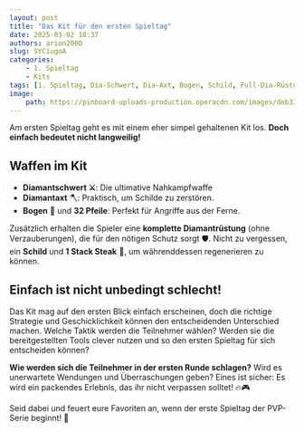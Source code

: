 ```yaml
---
layout: post
title: "Das Kit für den ersten Spieltag"
date: 2025-03-02 18:37
authors: arion2000
slug: SYCiugoA
categories:
    - 1. Spieltag
    - Kits
tags: [1. Spieltag, Dia-Schwert, Dia-Axt, Bogen, Schild, Full-Dia-Rüstung]
image:
    path: https://pinboard-uploads-production.operacdn.com/images/deb333f5-0df0-4e86-8651-c84f08100fe0/a150f18a-97b5-47ba-b453-e85069ace77a/6e1a297b-cf30-4185-9f18-91f2ee8c521b.png
---
```


Am ersten Spieltag geht es mit einem eher simpel gehaltenen Kit los. **Doch einfach bedeutet nicht langweilig!**

## Waffen im Kit

- **Diamantschwert ⚔️**: Die ultimative Nahkampfwaffe
- **Diamantaxt** 🪓: Praktisch, um Schilde zu zerstören.
- **Bogen** 🏹 und **32 Pfeile**: Perfekt für Angriffe aus der Ferne.

Zusätzlich erhalten die Spieler eine **komplette Diamantrüstung** (ohne Verzauberungen), die für den nötigen Schutz sorgt 🛡️. Nicht zu vergessen, ein **Schild** und **1 Stack Steak** 🥩, um währenddessen regenerieren zu können.

## Einfach ist nicht unbedingt schlecht!

Das Kit mag auf den ersten Blick einfach erscheinen, doch die richtige Strategie und Geschicklichkeit können den entscheidenden Unterschied machen. Welche Taktik werden die Teilnehmer wählen? Werden sie die bereitgestellten Tools clever nutzen und so den ersten Spieltag für sich entscheiden können?

**Wie werden sich die Teilnehmer in der ersten Runde schlagen?** Wird es unerwartete Wendungen und Überraschungen geben? Eines ist sicher: Es wird ein packendes Erlebnis, das ihr nicht verpassen solltet! 🔥🎮

Seid dabei und feuert eure Favoriten an, wenn der erste Spieltag der PVP-Serie beginnt! 🚀
